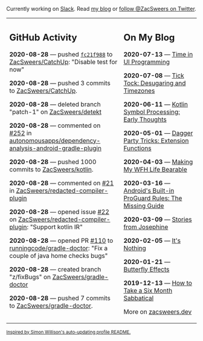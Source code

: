 Currently working on [Slack](https://slack.com/). Read [my blog](https://zacsweers.dev/) or [follow @ZacSweers on Twitter](https://twitter.com/ZacSweers).

<table><tr><td valign="top" width="60%">

## GitHub Activity
<!-- githubActivity starts -->
**2020-08-28** — pushed [`fc21f988`](https://github.com/ZacSweers/CatchUp/commit/fc21f9883634477a84c3965906e95320b4d23623) to [ZacSweers/CatchUp](https://api.github.com/repos/ZacSweers/CatchUp): "Disable test for now"

**2020-08-28** — pushed 3 commits to [ZacSweers/CatchUp](https://api.github.com/repos/ZacSweers/CatchUp).

**2020-08-28** — deleted branch "patch-1" on [ZacSweers/detekt](https://api.github.com/repos/ZacSweers/detekt)

**2020-08-28** — commented on [#252](https://github.com/autonomousapps/dependency-analysis-android-gradle-plugin/issues/252#issuecomment-683126938) in [autonomousapps/dependency-analysis-android-gradle-plugin](https://api.github.com/repos/autonomousapps/dependency-analysis-android-gradle-plugin)

**2020-08-28** — pushed 1000 commits to [ZacSweers/kotlin](https://api.github.com/repos/ZacSweers/kotlin).

**2020-08-28** — commented on [#21](https://github.com/ZacSweers/redacted-compiler-plugin/issues/21#issuecomment-683058892) in [ZacSweers/redacted-compiler-plugin](https://api.github.com/repos/ZacSweers/redacted-compiler-plugin)

**2020-08-28** — opened issue [#22](https://api.github.com/repos/ZacSweers/redacted-compiler-plugin/issues/22) on [ZacSweers/redacted-compiler-plugin](https://api.github.com/repos/ZacSweers/redacted-compiler-plugin): "Support kotlin IR"

**2020-08-28** — opened PR [#110](https://api.github.com/repos/runningcode/gradle-doctor/pulls/110) to [runningcode/gradle-doctor](https://api.github.com/repos/runningcode/gradle-doctor): "Fix a couple of java home checks bugs"

**2020-08-28** — created branch "z/fixBugs" on [ZacSweers/gradle-doctor](https://api.github.com/repos/ZacSweers/gradle-doctor)

**2020-08-28** — pushed 7 commits to [ZacSweers/gradle-doctor](https://api.github.com/repos/ZacSweers/gradle-doctor).
<!-- githubActivity ends -->
</td><td valign="top" width="40%">

## On My Blog
<!-- blog starts -->
**2020-07-13** — [Time in UI Programming](https://www.zacsweers.dev/time-in-ui/)

**2020-07-08** — [Tick Tock: Desugaring and Timezones](https://www.zacsweers.dev/ticktock-desugaring-timezones/)

**2020-06-11** — [Kotlin Symbol Processing: Early Thoughts](https://www.zacsweers.dev/kotlin-symbol-processor-early-thoughts/)

**2020-05-01** — [Dagger Party Tricks: Extension Functions](https://www.zacsweers.dev/dagger-party-tricks-extension-functions/)

**2020-04-03** — [Making My WFH Life Bearable](https://www.zacsweers.dev/making-wfh-life-bearable/)

**2020-03-16** — [Android's Built-in ProGuard Rules: The Missing Guide](https://www.zacsweers.dev/android-proguard-rules/)

**2020-03-09** — [Stories from Josephine](https://www.zacsweers.dev/stories-from-josephine/)

**2020-02-05** — [It's Nothing](https://www.zacsweers.dev/its-nothing/)

**2020-01-21** — [Butterfly Effects](https://www.zacsweers.dev/butterfly-effects/)

**2019-12-13** — [How to Take a Six Month Sabbatical](https://www.zacsweers.dev/how-to-take-a-six-month-sabbatical/)
<!-- blog ends -->
More on [zacsweers.dev](https://zacsweers.dev/)
</td></tr></table>

<sub><a href="https://simonwillison.net/2020/Jul/10/self-updating-profile-readme/">Inspired by Simon Willison's auto-updating profile README.</a></sub>